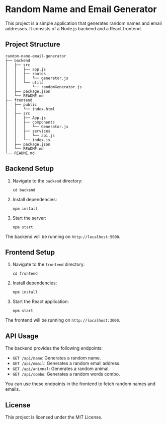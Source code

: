 # Random Name and Email Generator

This project is a simple application that generates random names and email addresses. It consists of a Node.js backend and a React frontend.

## Project Structure

```
random-name-email-generator
├── backend
│   ├── src
│   │   ├── app.js
│   │   ├── routes
│   │   │   └── generator.js
│   │   └── utils
│   │       └── randomGenerator.js
│   ├── package.json
│   └── README.md
├── frontend
│   ├── public
│   │   └── index.html
│   ├── src
│   │   ├── App.js
│   │   ├── components
│   │   │   └── Generator.js
│   │   ├── services
│   │   │   └── api.js
│   │   └── index.js
│   ├── package.json
│   └── README.md
└── README.md
```

## Backend Setup

1. Navigate to the `backend` directory:
   ```
   cd backend
   ```

2. Install dependencies:
   ```
   npm install
   ```

3. Start the server:
   ```
   npm start
   ```

The backend will be running on `http://localhost:5000`.

## Frontend Setup

1. Navigate to the `frontend` directory:
   ```
   cd frontend
   ```

2. Install dependencies:
   ```
   npm install
   ```

3. Start the React application:
   ```
   npm start
   ```

The frontend will be running on `http://localhost:3000`.

## API Usage

The backend provides the following endpoints:

- `GET /api/name`: Generates a random name.
- `GET /api/email`: Generates a random email address.
- `GET /api/animnal`: Generates a random animal.
- `GET /api/combo`: Generates a random words combo.

You can use these endpoints in the frontend to fetch random names and emails.

## License

This project is licensed under the MIT License.